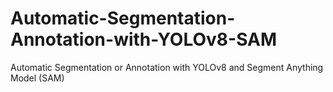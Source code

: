 # Automatic-Segmentation-Annotation-with-YOLOv8-SAM
Automatic Segmentation or Annotation with YOLOv8 and Segment Anything Model (SAM)
